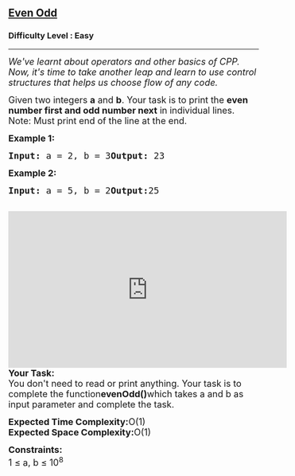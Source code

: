 <h2><a href="https://www.geeksforgeeks.org/problems/even-odd/1?page=5&difficulty=Easy&status=unsolved&sortBy=submissions">Even Odd</a></h2><h3>Difficulty Level : Easy</h3><hr><div class="problems_problem_content__Xm_eO"><p><span style="font-size:18px"><em>We've learnt about operators and other basics of CPP. Now, it's time to take another leap and learn to use control structures that helps us choose flow of any code.</em></span></p><p><span style="font-size:18px">Given two integers <strong>a</strong> and <strong>b</strong>. Your task is to print the <strong>even number first and odd number next</strong> in individual lines.<br>Note: Must print end of the line at the end.</span></p><p><strong><span style="font-size:18px">Example 1:</span></strong></p><pre><strong><span style="font-size:18px">Input: </span></strong><span style="font-size:18px">a = 2, b = 3<strong>Output: </strong>23</span></pre><p><span style="font-size:18px"><strong>Example 2:</strong></span></p><pre><span style="font-size:18px"><strong>Input: </strong>a = 5, b = 2<strong>Output:</strong>25</span></pre><p><br><span style="font-size:18px"><iframe frameborder="0" height="315" src="https://www.youtube.com/embed/Be2m9M3aPDI" width="560"></iframe><br><strong>Your Task:</strong><br>You don't need to read or print anything. Your task is to complete the function<strong>evenOdd()</strong>which takes a and b as input parameter and complete the task.</span><br></p><p><span style="font-size:18px"><strong>Expected Time Complexity:</strong>O(1)<br><strong>Expected Space Complexity:</strong>O(1)</span></p><p></p><p><span style="font-size:18px"><strong>Constraints:</strong><br>1 ≤ a, b ≤ 10<sup>8</sup></span></p></div>